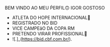 BEM VINDO AO MEU ṔERFIL🙃
      IGOR GOSTOSO

- ATLETA DO HOPE INTERNACIONAL🤟
- REGISTRADO NO BID
- VICE CAMPEãO DA COPA RM
- PRETENDO VIRAR PROFISSIONAL💪
- ![.]_(https://bid.cbf.com.br/).
